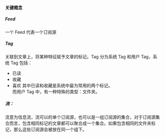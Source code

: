 #### 关键概念
##### Feed  
一个 Feed 代表一个订阅源

##### Tag  
关联到文章上，将某种特征赋予文章的标记。Tag 分为系统 Tag 和用户 Tag，系统 Tag 包括：
* 已读
* 收藏
* 喜欢
其中已读和收藏是系统中最为常用的两个标记。  
而用户 Tag 中，有一种特殊的类型：文件夹。

##### 流：
流意为信息流，流可以的单个订阅源，也可以是一组订阅源的集合，对于订阅源集合而言，包含相同标记的文章都可以聚合成一个集合。如果包含相同的文件夹标记，那么这些订阅源会被放在同一个组下。
